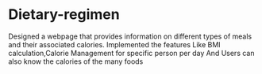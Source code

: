 # Dietary-regimen
Designed a webpage that provides information on different types of
meals and their associated calories.
Implemented the features Like BMI calculation,Calorie Management for
specific person per day And Users can also know the calories of the
many foods
